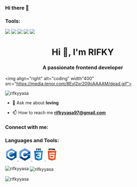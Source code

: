 ### Hi there 👋
### Tools:
<p>
    <img src="https://img.shields.io/badge/OS-MacOS-blue?&logo=apple" />
    <img src="https://img.shields.io/badge/Code-Swift-blue?&logo=swift" />
    <img src="https://img.shields.io/badge/IDE-Xcode-blue?&logo=xcode" />
    <img src="https://img.shields.io/badge/Text%20Editor-Visual%20Studio%20Code-blue?&logo=visual%20studio%20code&logoColor=blue" />
    <img src="https://gpvc.arturio.dev/bagusfe" />
</p>
<h1 align="center">Hi 👋, I'm RIFKY</h1>
<h3 align="center">A passionate frontend developer</h3>

<img align="right" alt="coding" width"400" src="https://media.tenor.com/8Eyl2xr209oAAAAM/dead.gif">

<p align="left"> <img src="https://komarev.com/ghpvc/?username=rifkyyasa&label=Profile%20views&color=0e75b6&style=flat" alt="rifkyyasa" /> </p>

- 💬 Ask me about **loving**

- 📫 How to reach me **rifkyyasa97@gmail.com**

<h3 align="left">Connect with me:</h3>
<p align="left">
</p>

<h3 align="left">Languages and Tools:</h3>
<p align="left"> <a href="https://www.cprogramming.com/" target="_blank" rel="noreferrer"> <img src="https://raw.githubusercontent.com/devicons/devicon/master/icons/c/c-original.svg" alt="c" width="40" height="40"/> </a> <a href="https://www.w3schools.com/cpp/" target="_blank" rel="noreferrer"> <img src="https://raw.githubusercontent.com/devicons/devicon/master/icons/cplusplus/cplusplus-original.svg" alt="cplusplus" width="40" height="40"/> </a> <a href="https://www.w3schools.com/css/" target="_blank" rel="noreferrer"> <img src="https://raw.githubusercontent.com/devicons/devicon/master/icons/css3/css3-original-wordmark.svg" alt="css3" width="40" height="40"/> </a> <a href="https://www.w3.org/html/" target="_blank" rel="noreferrer"> <img src="https://raw.githubusercontent.com/devicons/devicon/master/icons/html5/html5-original-wordmark.svg" alt="html5" width="40" height="40"/> </a> </p>

<p><img align="left" src="https://github-readme-stats.vercel.app/api/top-langs?username=rifkyyasa&show_icons=true&locale=en&layout=compact" alt="rifkyyasa" /></p>

<p>&nbsp;<img align="center" src="https://github-readme-stats.vercel.app/api?username=rifkyyasa&show_icons=true&locale=en" alt="rifkyyasa" /></p>

<p><img align="center" src="https://github-readme-streak-stats.herokuapp.com/?user=rifkyyasa&" alt="rifkyyasa" /></p>
<!--
**rifkyyasa/rifkyyasa** is a ✨ _special_ ✨ repository because its `README.md` (this file) appears on your GitHub profile.

Here are some ideas to get you started:

- 🔭 I’m currently working on ...
- 🌱 I’m currently learning ...
- 👯 I’m looking to collaborate on ...
- 🤔 I’m looking for help with ...
- 💬 Ask me about ...
- 📫 How to reach me: ...
- 😄 Pronouns: ...
- ⚡ Fun fact: ...
-->
